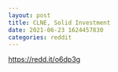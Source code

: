 ```yaml
--- 
layout: post 
title: CLNE, Solid Investment 
date: 2021-06-23 1624457830 
categories: reddit 
--- 
```

https://redd.it/o6dp3g